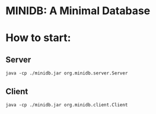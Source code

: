 # MINIDB: A Minimal Database



# How to start:

## Server

`java -cp ./minidb.jar org.minidb.server.Server`

## Client

`java -cp ./minidb.jar org.minidb.client.Client`

